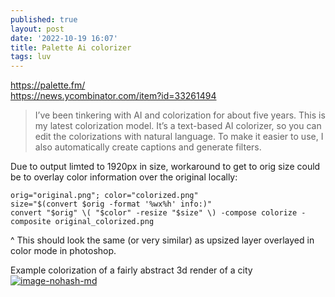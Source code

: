 ```yaml
---
published: true
layout: post
date: '2022-10-19 16:07'
title: Palette Ai colorizer
tags: luv 
---
```

<https://palette.fm/>  
<https://news.ycombinator.com/item?id=33261494>  
> I’ve been tinkering with AI and colorization for about five years. This is my latest colorization model. It’s a text-based AI colorizer, so you can edit the colorizations with natural language. To make it easier to use, I also automatically create captions and generate filters.

Due to output limted to 1920px in size, workaround to get to orig size could be to overlay color information over the original locally:

    orig="original.png"; color="colorized.png"                                      
    size="$(convert $orig -format '%wx%h' info:)"
    convert "$orig" \( "$color" -resize "$size" \) -compose colorize -composite original_colorized.png

^ This should look the same (or very similar) as upsized layer overlayed in color mode in photoshop.

Example colorization of a fairly abstract 3d render of a city  
[![image-nohash-md](https://i.imgur.com/0hXTJN9l.png)](https://i.imgur.com/0hXTJN9.png)
